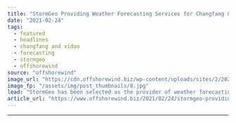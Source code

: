 ```yaml
---
title: "StormGeo Providing Weather Forecasting Services for Changfang & Xidao OWFs"
date: "2021-02-24"
tags: 
  - featured
  - headlines
  - changfang and xidao
  - forecasting
  - stormgeo
  - offshorewind
source: "offshorewind"
image_url: "https://cdn.offshorewind.biz/wp-content/uploads/sites/2/2021/02/24100004/CIP_illustration.jpg"
image_fp: "/assets/img/post_thumbnails/8.jpg"
lead: "StormGeo has been selected as the provider of weather forecasting services for the Changfang"
article_url: "https://www.offshorewind.biz/2021/02/24/stormgeo-providing-weather-forecasting-services-for-changfang-xidao-owfs/"
---
```


---

